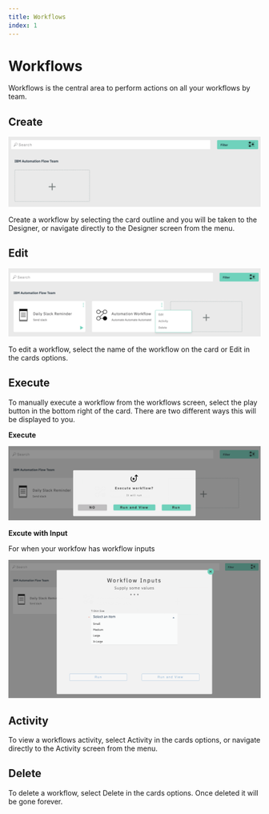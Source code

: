 ```yaml
---
title: Workflows
index: 1
---
```


# Workflows

Workflows is the central area to perform actions on all your workflows by team.

## Create

![Create a workflow](./assets/img/workflows-create.png)

Create a workflow by selecting the card outline and you will be taken to the Designer, or navigate directly to the Designer screen from the menu.

## Edit

![Edit a workflow](./assets/img/workflows-options.png)

To edit a workflow, select the name of the workflow on the card or Edit in the cards options.

## Execute

To manually execute a workflow from the workflows screen, select the play button in the bottom right of the card. There are two different ways this will be displayed to you.

**Execute**

![Execute a workflow](./assets/img/workflows-execute.png)

**Excute with Input**

For when your workfow has workflow inputs

![Execute a workflow with inputs](./assets/img/workflows-executewithinputs.png)

## Activity

To view a workflows activity, select Activity in the cards options, or navigate directly to the Activity screen from the menu.

## Delete

To delete a workflow, select Delete in the cards options. Once deleted it will be gone forever.
